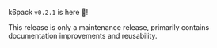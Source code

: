 k6pack `v0.2.1` is here 🎉!

This release is only a maintenance release, primarily contains documentation improvements and reusability.
